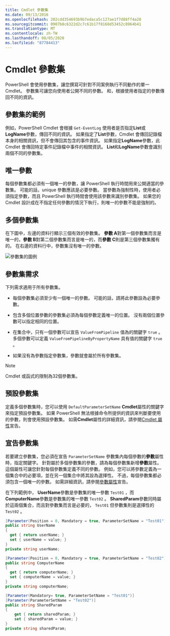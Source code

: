 ```yaml
---
title: Cmdlet 參數集
ms.date: 09/13/2016
ms.openlocfilehash: 202cdd354693b9b7edaca5c127ae1f7d88ff4a28
ms.sourcegitcommit: 0907b8c6322d2c7c61b17f8168d53452c8964b41
ms.translationtype: MT
ms.contentlocale: zh-TW
ms.lasthandoff: 08/05/2020
ms.locfileid: "87784413"
---
```

# <a name="cmdlet-parameter-sets"></a>Cmdlet 參數集

PowerShell 會使用參數集，讓您撰寫可針對不同案例執行不同動作的單一 Cmdlet。 參數集可讓您向使用者公開不同的參數。 和，根據使用者指定的參數傳回不同的資訊。

## <a name="examples-of-parameter-sets"></a>參數集的範例

例如，PowerShell Cmdlet 會根據 `Get-EventLog` 使用者是否指定**List**或**LogName**參數，傳回不同的資訊。 如果指定了**List**參數，Cmdlet 會傳回記錄檔本身的相關資訊，但不會傳回其包含的事件資訊。 如果指定**LogName**參數，此 Cmdlet 會傳回特定事件記錄檔中事件的相關資訊。 **List**和**LogName**參數會識別兩個不同的參數集。

## <a name="unique-parameter"></a>唯一參數

每個參數集都必須有一個唯一的參數，讓 PowerShell 執行時間用來公開適當的參數集。 可能的話，unique 參數應該是必要參數。 當參數為強制性時，使用者必須指定參數，而且 PowerShell 執行時間會使用該參數來識別參數集。 如果您的 Cmdlet 設計成在不指定任何參數的情況下執行，則唯一的參數不能是強制的。

## <a name="multiple-parameter-sets"></a>多個參數集

在下圖中，左邊的資料行顯示三個有效的參數集。 **參數 A**對第一個參數集而言是唯一的，**參數 B**對第二個參數集而言是唯一的，而**參數 C**則是第三個參數集獨有的。 在右邊的資料行中，參數集沒有唯一的參數。

![參數集的圖例](media/cmdlet-parameter-sets/ps-parametersets.gif)

## <a name="parameter-set-requirements"></a>參數集需求

下列需求適用于所有參數集。

- 每個參數集必須至少有一個唯一的參數。 可能的話，請將此參數設為必要參數。

- 包含多個位置參數的參數集必須為每個參數定義唯一的位置。 沒有兩個位置參數可以指定相同的位置。

- 在集合中，只有一個參數可以宣告 `ValueFromPipeline` 值為的關鍵字 `true` 。
  多個參數可以定義 `ValueFromPipelineByPropertyName` 具有值的關鍵字 `true` 。

- 如果沒有為參數指定參數集，參數就會屬於所有參數集。

> [!NOTE]
> Cmdlet 或函式的限制為32個參數集。

## <a name="default-parameter-sets"></a>預設參數集

定義多個參數集時，您可以使用 `DefaultParameterSetName` **Cmdlet**屬性的關鍵字來指定預設參數集。 如果 PowerShell 無法根據命令所提供的資訊來判斷要使用的參數，則會使用預設參數集。 如需**Cmdlet**屬性的詳細資訊，請參閱[Cmdlet 屬性](./cmdlet-attribute-declaration.md)宣告。

## <a name="declaring-parameter-sets"></a>宣告參數集

若要建立參數集，您必須在宣告 `ParameterSetName` 參數集內每個參數的**參數**屬性時，指定關鍵字。 針對屬於多個參數集的參數，請為每個參數集新增**參數**屬性。 這個屬性可讓您針對每個參數集定義不同的參數。 例如，您可以將參數定義為一個集合中的必要項，並在另一個集合中將其設為選擇性。 不過，每個參數集都必須包含一個唯一的參數。 如需詳細資訊，請參閱[參數屬性](parameter-attribute-declaration.md)宣告。

在下列範例中， **UserName**參數是參數集的唯一參數 `Test01` ，而**ComputerName**參數是參數集的唯一參數 `Test02` 。 **SharedParam**參數同時屬於這兩個集合，而且對參數集而言是必要的， `Test01` 但參數集則是選擇性的 `Test02` 。

```csharp
[Parameter(Position = 0, Mandatory = true, ParameterSetName = "Test01")]
public string UserName
{
  get { return userName; }
  set { userName = value; }
}
private string userName;

[Parameter(Position = 0, Mandatory = true, ParameterSetName = "Test02")]
public string ComputerName
{
  get { return computerName; }
  set { computerName = value; }
}
private string computerName;

[Parameter(Mandatory= true, ParameterSetName = "Test01")]
[Parameter(ParameterSetName = "Test02")]
public string SharedParam
{
    get { return sharedParam; }
    set { sharedParam = value; }
}
private string sharedParam;
```
